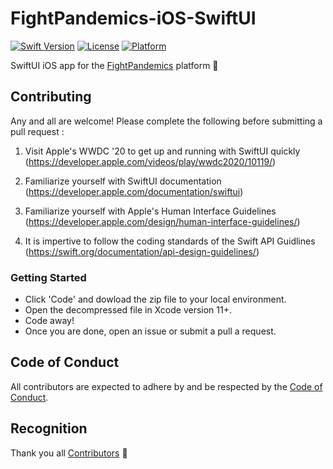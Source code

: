 # FightPandemics-iOS-SwiftUI

[![Swift Version](https://img.shields.io/badge/swift-5.0-orange.svg?style=for-the-badge&logo=appveyor)](#) 
[![License](https://img.shields.io/badge/license-MIT-yellow.svg?style=for-the-badge&logo=appveyor)](https://raw.githubusercontent.com/FightPandemics/FightPandemics-iOS/develop/LICENSE) 
[![Platform](https://img.shields.io/badge/platform-ios-blue.svg?style=for-the-badge&logo=appveyor)](#)

SwiftUI iOS app for the [FightPandemics](https://fightpandemics.com/) platform :iphone:

## Contributing

Any and all are welcome! Please complete the following before submitting a pull request :

1. Visit Apple's WWDC '20 to get up and running with SwiftUI quickly (https://developer.apple.com/videos/play/wwdc2020/10119/)

2. Familiarize yourself with SwiftUI documentation (https://developer.apple.com/documentation/swiftui)

3. Familiarize yourself with Apple's Human Interface Guidelines (https://developer.apple.com/design/human-interface-guidelines/)

4. It is impertive to follow the coding standards of the Swift API Guidlines (https://swift.org/documentation/api-design-guidelines/)

### Getting Started

* Click 'Code' and dowload the zip file to your local environment.
* Open the decompressed file in Xcode version 11+. 
* Code away!
* Once you are done, open an issue or submit a pull a request.

## Code of Conduct

All contributors are expected to adhere by and be respected by the [Code of Conduct](https://github.com/FightPandemics/FightPandemics/blob/staging/CODE_OF_CONDUCT.md).

## Recognition

Thank you all [Contributors](https://github.com/FightPandemics/FightPandemics-iOS-SwiftUI/contributors) :rocket:


